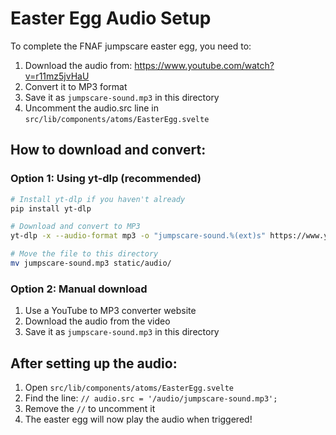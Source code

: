 # Easter Egg Audio Setup

To complete the FNAF jumpscare easter egg, you need to:

1. Download the audio from: https://www.youtube.com/watch?v=r11mz5jvHaU
2. Convert it to MP3 format
3. Save it as `jumpscare-sound.mp3` in this directory
4. Uncomment the audio.src line in `src/lib/components/atoms/EasterEgg.svelte`

## How to download and convert:

### Option 1: Using yt-dlp (recommended)
```bash
# Install yt-dlp if you haven't already
pip install yt-dlp

# Download and convert to MP3
yt-dlp -x --audio-format mp3 -o "jumpscare-sound.%(ext)s" https://www.youtube.com/watch?v=r11mz5jvHaU

# Move the file to this directory
mv jumpscare-sound.mp3 static/audio/
```

### Option 2: Manual download
1. Use a YouTube to MP3 converter website
2. Download the audio from the video
3. Save it as `jumpscare-sound.mp3` in this directory

## After setting up the audio:
1. Open `src/lib/components/atoms/EasterEgg.svelte`
2. Find the line: `// audio.src = '/audio/jumpscare-sound.mp3';`
3. Remove the `//` to uncomment it
4. The easter egg will now play the audio when triggered! 